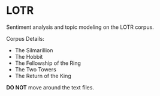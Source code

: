 # LOTR
Sentiment analysis and topic modeling on the LOTR corpus.

Corpus Details:
  - The Silmarillion
  - The Hobbit
  - The Fellowship of the Ring
  - The Two Towers
  - The Return of the King
  
**DO NOT** move around the text files.
